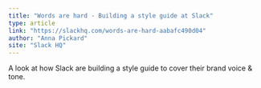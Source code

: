 ```yaml
---
title: "Words are hard - Building a style guide at Slack"
type: article
link: "https://slackhq.com/words-are-hard-aabafc490d04"
author: "Anna Pickard"
site: "Slack HQ"
---
```


A look at how Slack are building a style guide to cover their brand voice & tone.
